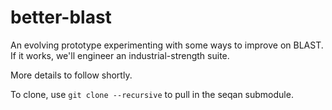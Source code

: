 better-blast
============

An evolving prototype experimenting with some ways to improve on BLAST. If it works, we'll engineer an industrial-strength suite.

More details to follow shortly.

To clone, use `git clone --recursive` to pull in the seqan submodule.
